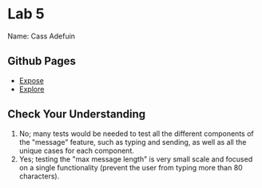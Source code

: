 # Lab 5
Name: Cass Adefuin

## Github Pages
- [Expose](https://cadefuin.github.io/sp25-cse110-lab5/expose.html)
- [Explore](https://cadefuin.github.io/sp25-cse110-lab5/explore.html)

## Check Your Understanding
1. No; many tests would be needed to test all the different components of the "message" feature, such as typing and sending, as well as all the unique cases for each component.
2. Yes; testing the "max message length" is very small scale and focused on a single functionality (prevent the user from typing more than 80 characters).

